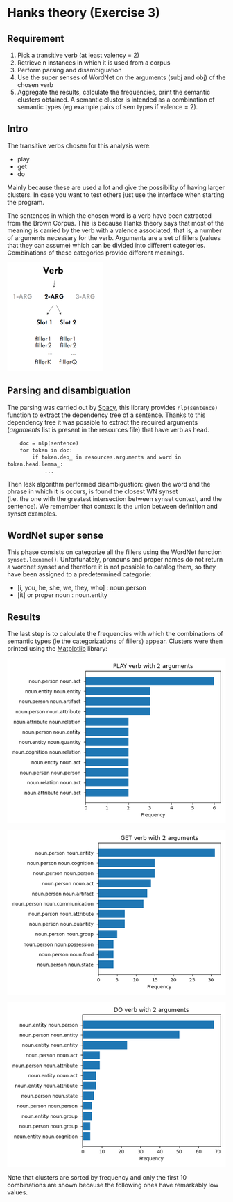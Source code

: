 # Hanks theory (Exercise 3)

## Requirement
1. Pick a transitive verb (at least valency = 2)
2. Retrieve n instances in which it is used from a corpus
3. Perform parsing and disambiguation
4. Use the super senses of WordNet on the arguments (subj and obj) of the chosen verb
5. Aggregate the results, calculate the frequencies, print the semantic clusters obtained.
    A semantic cluster is intended as a combination of semantic types (eg example pairs of sem types if valence = 2).
    
## Intro
The transitive verbs chosen for this analysis were:
- play
- get
- do

Mainly because these are used a lot and give the possibility of having larger clusters.
In case you want to test others just use the interface when starting the program.

The sentences in which the chosen word is a verb have been extracted from the Brown Corpus.
This is because Hanks theory says that most of the meaning is carried by the verb with a valence associated,
that is, a number of arguments necessary for the verb. Arguments are a set of fillers (values that they can assume)
which can be divided into different categories.
Combinations of these categories provide different meanings.

![verb](../../assets/verb.png)


## Parsing and disambiguation
The parsing was carried out by [Spacy], this library provides `nlp(sentence)` function to extract the dependency tree of a sentence. 
Thanks to this dependency tree it was possible to extract the required arguments (*arguments* list is present in the resources file)
that have verb as head.
```
    doc = nlp(sentence)
    for token in doc:
        if token.dep_ in resources.arguments and word in token.head.lemma_:
            ...
```

Then lesk algorithm performed disambiguation: 
given the word and the phrase in which it is occurs, is found the closest WN synset  
(i.e. the one with the greatest intersection between synset context, and the sentence).
We remember that context is the union between definition and synset examples.


## WordNet super sense
This phase consists on categorize all the fillers using the WordNet function `synset.lexname()`. 
Unfortunately, pronouns and proper names do not return a wordnet synset and therefore it is not possible to catalog them, 
so they have been assigned to a predetermined categorie:

- [i, you, he, she, we, they, who] : noun.person
- [it] or proper noun : noun.entity

## Results
The last step is to calculate the frequencies with which the combinations of semantic types (ie the categorizations of fillers) appear. 
Clusters were then printed using the [Matplotlib] library:

![play](../../assets/play.png)

![get](../../assets/get.png)

![do](../../assets/do.png)

Note that clusters are sorted by frequency and only the first 10 combinations are shown 
because the following ones have remarkably low values.


[Spacy]: <https://spacy.io/>
[Matplotlib]: <https://matplotlib.org/>